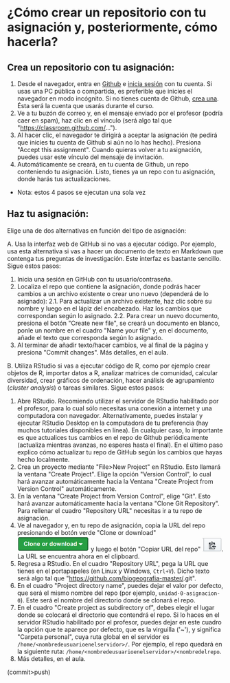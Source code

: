 # ¿Cómo crear un repositorio con tu asignación y, posteriormente, cómo hacerla?

## Crea un repositorio con tu asignación:

1. Desde el navegador, entra en [Github](https://github.com/) e [inicia sesión](https://github.com/login) con tu cuenta. Si usas una PC pública o compartida, es preferible que inicies el navegador en modo incógnito. Si no tienes cuenta de Github, [crea una](https://github.com/join). Ésta será la cuenta que usarás durante el curso.
2. Ve a tu buzón de correo y, en el mensaje enviado por el profesor (podría caer en spam), haz clic en el vínculo (será algo tal que "https://classroom.github.com/...").
3. Al hacer clic, el navegador te dirigirá a aceptar la asignación (te pedirá que inicies tu cuenta de Github si aún no lo has hecho). Presiona "Accept this assignment". Cuando quieras volver a tu asignación, puedes usar este vínculo del mensaje de invitación.
4. Automáticamente se creará, en tu cuenta de Github, un repo conteniendo tu asignación. Listo, tienes ya un repo con tu asignación, donde harás tus actualizaciones.

* Nota: estos 4 pasos se ejecutan una sola vez

## Haz tu asignación:

Elige una de dos alternativas en función del tipo de asignación:

A. Usa la interfaz web de GitHub si no vas a ejecutar código. Por ejemplo, usa esta alternativa si vas a hacer un documento de texto en Markdown que contenga tus preguntas de investigación. Este interfaz es bastante sencillo. Sigue estos pasos:

1. Inicia una sesión en GitHub con tu usuario/contraseña.
2. Localiza el repo que contiene la asignación, donde podrás hacer cambios a un archivo existente o crear uno nuevo (dependerá de lo asignado):
    2.1.  Para actualizar un archivo existente, haz clic sobre su nombre y luego en el lápiz del encabezado. Haz los cambios que correspondan según lo asignado.
    2.2.  Para crear un nuevo documento, presiona el botón "Create new file", se creará un documento en blanco, ponle un nombre en el cuadro "Name your file" y, en el documento, añade el texto que corresponda según lo asignado.
3. Al terminar de añadir texto/hacer cambios, ve al final de la página y presiona "Commit changes". Más detalles, en el aula.

B. Utiliza RStudio si vas a ejecutar código de R, como por ejemplo crear objetos de R, importar datos a R, analizar matrices de comunidad, calcular diversidad, crear gráficos de ordenación, hacer análisis de agrupamiento (*cluster analysis*) o tareas similares. Sigue estos pasos:

1. Abre RStudio. Recomiendo utilizar el servidor de RStudio habilitado por el profesor, para lo cual sólo necesitas una conexión a internet y una computadora con navegador. Alternativamente, puedes instalar y ejecutar RStudio Desktop en la computadora de tu preferencia (hay muchos tutoriales disponibles en línea). En cualquier caso, lo importante es que actualices tus cambios en el repo de Github periódicamente (actualiza mientras avanzas, no esperes hasta el final). En el último paso explico cómo actualizar tu repo de GitHub según los cambios que hayas hecho localmente.
2. Crea un proyecto mediante "File>New Project" en RStudio. Esto llamará la ventana "Create Project". Elige la opción "Version Control", lo cual hará avanzar automáticamente hacia la Ventana "Create Project from Version Control" automáticamente.
3. En la ventana "Create Project from Version Control", elige "Git". Esto hará avanzar automáticamente hacia la ventana "Clone Git Repository". Para rellenar el cuadro "Repository URL" necesitas ir a tu repo de asignación.
4. Ve al navegador y, en tu repo de asignación, copia la URL del repo presionando el botón verde "Clone or download" ![](img/bt_clone_or_download.png) y luego el botón "Copiar URL del repo" ![](img/bt_copy_repo_url.png). La URL se encuentra ahora en el clipboard.
5. Regresa a RStudio. En el cuadro "Repository URL", pega la URL que tienes en el portapapeles (en Linux y Windows, `Ctrl+V`). Dicho texto será algo tal que "https://github.com/biogeografia-master/<nombredelrepo>.git".
6. En el cuadro "Project directory name", puedes dejar el valor por defecto, que será el mismo nombre del repo (por ejemplo, `unidad-0-asignacion-0`). Este será el nombre del directorio donde se clonará el repo.
7. En el cuadro "Create project as subdirectory of", debes elegir el lugar donde se colocará el directorio que contendrá el repo. Si lo haces en el servidor RStudio habilitado por el profesor, puedes dejar en este cuadro la opción que te aparece por defecto, que es la virguilla ('~'), y significa "Carpeta personal", cuya ruta global en el servidor es `/home/<nombredeusuarioenelservidor>/`. Por ejemplo, el repo quedará en la siguiente ruta: `/home/<nombredeusuarioenelservidor>/<nombredelrepo`.
8. Más detalles, en el aula.


(commit>push) 

